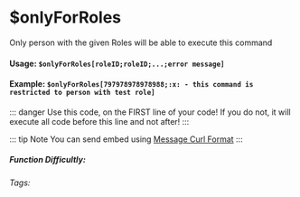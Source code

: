 # $onlyForRoles
Only person with the given Roles will be able to execute this command

#### Usage: `$onlyForRoles[roleID;roleID;...;error message]`

#### Example: `$onlyForRoles[797978978978988;:x: - this command is restricted to person with test role]`

::: danger
Use this code, on the FIRST line of your code! If you do not, it will execute all code before this line and not after!
:::

::: tip Note
You can send embed using [Message Curl Format](../CodeReferences/ref.message_curl_format.md)
:::

##### Function Difficultly: <Badge type="warning" text="Medium" vertical="middle" /> 
###### Tags: <Badge type="tip" text="Only If" vertical="middle" /> <Badge type="tip" text="role restrictions" vertical="middle" /> <Badge type="tip" text="Only Execute if" vertical="middle" />